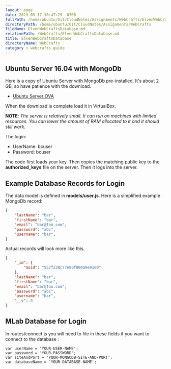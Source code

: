 ```yaml
---
layout: page
date: 2023-05-17 10:47:29 -0700
fullPath: /home/ubuntu/Git/CloudNotes/Assignments/WebCrafts/ElvenWebCraftsDatabase.md
directoryPath: /home/ubuntu/Git/CloudNotes/Assignments/WebCrafts
fileName: ElvenWebCraftsDatabase.md
relativePath: /WebCrafts/ElvenWebCraftsDatabase.md
title: ElvenWebCraftsDatabase
directoryName: WebCrafts
category : webcrafts-guide
---
```


## Ubuntu Server 16.04 with MongoDb

Here is a copy of Ubuntu Server with MongoDb pre-installed. It's about 2 GB, so have patience with the download.

- [Ubuntu Server OVA](http://www.ccalvert.net/books/CloudNotes/Assignments/Mongo/UbuntuServerOva.html)

When the download is complete load it in VirtualBox.

**NOTE**: _The server is relatively small. It can run on machines with limited resources. You can lower the amount of RAM allocated to it and it should still work._

The login:

- UserName: bcuser
- Password: bcuser

The code first loads your key. Then copies the matching public key to the **authorized_keys** file on the server. Then it logs into the server.

## Example Database Records for Login

The data model is defined in **models/user.js**. Here is a simplified example MongoDb record:

```json
{
    "lastName": "bar",
    "firstName": "bar",
    "email": "bar@foo.com",
    "password": "abc",
    "username": "bar",
}
```

Actual records will look more like this.

```json
{
    "_id": {
        "$oid": "557f238c77e80f000a9e4100"
    },
    "lastName": "bar",
    "firstName": "bar",
    "email": "bar@foo.com",
    "password": "abc",
    "username": "bar",
    "__v": 0
}
```

## MLab Database for Login

In routes/connect.js you will need to file in these fields if you want to connect to the database :

```
var userName = 'YOUR-USER-NAME';
var password = 'YOUR-PASSWORD';
var siteAndPort = 'YOUR-MONGODB-SITE-AND-PORT';
var databaseName = 'YOUR-DATABASE-NAME';
```
